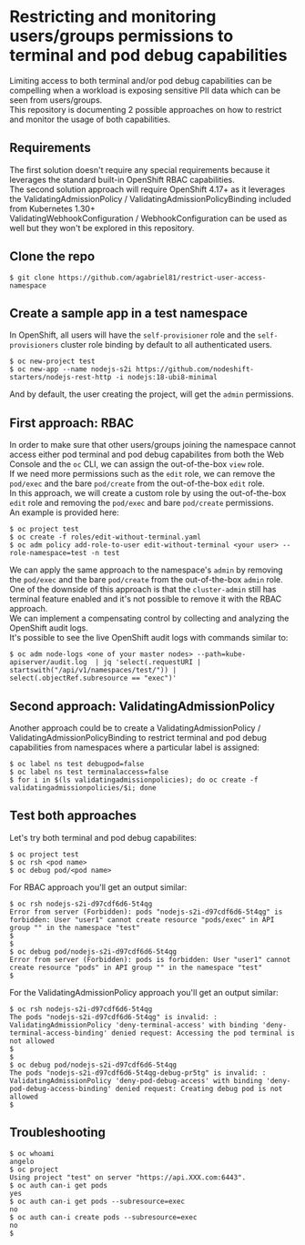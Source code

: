 # Restricting and monitoring users/groups permissions to terminal and pod debug capabilities

Limiting access to both terminal and/or pod debug capabilities can be compelling when a workload is exposing sensitive PII data which can be seen from users/groups.  
This repository is documenting 2 possible approaches on how to restrict and monitor the usage of both capabilities.  


## Requirements

The first solution doesn't require any special requirements because it leverages the standard built-in OpenShift RBAC capabilities.  
The second solution approach will require OpenShift 4.17+ as it leverages the ValidatingAdmissionPolicy / ValidatingAdmissionPolicyBinding included from Kubernetes 1.30+  
ValidatingWebhookConfiguration / WebhookConfiguration can be used as well but they won't be explored in this repository.  

## Clone the repo

~~~
$ git clone https://github.com/agabriel81/restrict-user-access-namespace
~~~

## Create a sample app in a test namespace

In OpenShift, all users will have the `self-provisioner` role and the `self-provisioners` cluster role binding by default to all authenticated users.   

~~~
$ oc new-project test
$ oc new-app --name nodejs-s2i https://github.com/nodeshift-starters/nodejs-rest-http -i nodejs:18-ubi8-minimal
~~~

And by default, the user creating the project, will get the `admin` permissions.  

## First approach: RBAC

In order to make sure that other users/groups joining the namespace cannot access either pod terminal and pod debug capabilites from both the Web Console and the `oc` CLI, we can assign the out-of-the-box `view` role.  
If we need more permissions such as the `edit` role, we can remove the `pod/exec` and the bare `pod/create` from the out-of-the-box `edit` role.  
In this approach, we will create a custom role by using the out-of-the-box `edit` role and removing the `pod/exec` and bare `pod/create` permissions.  
An example is provided here:  

~~~
$ oc project test
$ oc create -f roles/edit-without-terminal.yaml
$ oc adm policy add-role-to-user edit-without-terminal <your user> --role-namespace=test -n test
~~~

We can apply the same approach to the namespace's `admin` by removing the `pod/exec` and the bare `pod/create` from the out-of-the-box `admin` role.  
One of the downside of this approach is that the `cluster-admin` still has terminal feature enabled and it's not possible to remove it with the RBAC approach.  
We can implement a compensating control by collecting and analyzing the OpenShift audit logs.  
It's possible to see the live OpenShift audit logs with commands similar to:  

~~~
$ oc adm node-logs <one of your master nodes> --path=kube-apiserver/audit.log  | jq 'select(.requestURI | startswith("/api/v1/namespaces/test/")) | select(.objectRef.subresource == "exec")'
~~~

## Second approach: ValidatingAdmissionPolicy

Another approach could be to create a ValidatingAdmissionPolicy / ValidatingAdmissionPolicyBinding to restrict terminal and pod debug capabilities from namespaces where a particular label is assigned:  

~~~
$ oc label ns test debugpod=false
$ oc label ns test terminalaccess=false
$ for i in $(ls validatingadmissionpolicies); do oc create -f validatingadmissionpolicies/$i; done
~~~

## Test both approaches

Let's try both terminal and pod debug capabilites:  

~~~
$ oc project test
$ oc rsh <pod name> 
$ oc debug pod/<pod name>
~~~

For RBAC approach you'll get an output similar:

~~~
$ oc rsh nodejs-s2i-d97cdf6d6-5t4qg
Error from server (Forbidden): pods "nodejs-s2i-d97cdf6d6-5t4qg" is forbidden: User "user1" cannot create resource "pods/exec" in API group "" in the namespace "test"
$
$
$ oc debug pod/nodejs-s2i-d97cdf6d6-5t4qg   
Error from server (Forbidden): pods is forbidden: User "user1" cannot create resource "pods" in API group "" in the namespace "test"
$
~~~

For the ValidatingAdmissionPolicy approach you'll get an output similar:

~~~
$ oc rsh nodejs-s2i-d97cdf6d6-5t4qg
The pods "nodejs-s2i-d97cdf6d6-5t4qg" is invalid: : ValidatingAdmissionPolicy 'deny-terminal-access' with binding 'deny-terminal-access-binding' denied request: Accessing the pod terminal is not allowed
$
$
$ oc debug pod/nodejs-s2i-d97cdf6d6-5t4qg
The pods "nodejs-s2i-d97cdf6d6-5t4qg-debug-pr5tg" is invalid: : ValidatingAdmissionPolicy 'deny-pod-debug-access' with binding 'deny-pod-debug-access-binding' denied request: Creating debug pod is not allowed
$ 
~~~

## Troubleshooting

~~~
$ oc whoami
angelo
$ oc project
Using project "test" on server "https://api.XXX.com:6443".
$ oc auth can-i get pods
yes
$ oc auth can-i get pods --subresource=exec
no
$ oc auth can-i create pods --subresource=exec
no
$
~~~

